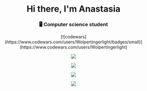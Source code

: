 
<h1 align="center">Hi there, I'm Anastasia</a> 
<h3 align="center"> 🖥 Computer science student</h3>



<div align="center"> [![codewars](https://www.codewars.com/users/Wolpertingerlight/badges/small)](https://www.codewars.com/users/Wolpertingerlight)  </div>

<div align="center"> 

  ![](https://github-profile-summary-cards.vercel.app/api/cards/profile-details?username=Wolpertingerlight&theme=github)

  ![](https://github-profile-summary-cards.vercel.app/api/cards/most-commit-language?username=Wolpertingerlight&theme=github)

  ![](https://github-profile-summary-cards.vercel.app/api/cards/repos-per-language?username=Wolpertingerlight&theme=github)

  ![](https://github-profile-summary-cards.vercel.app/api/cards/stats?username=Wolpertingerlight&theme=github)
 </div>

